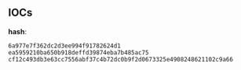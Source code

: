 
## IOCs

__hash__:

```text
6a977e7f362dc2d3ee994f91782624d1
ea5959210ba650b918deffd39874eba7b485ac75
cf12c493db3e63cc7556abf37c4b72dc0b9f2d0673325e4908248621102c9a66
```